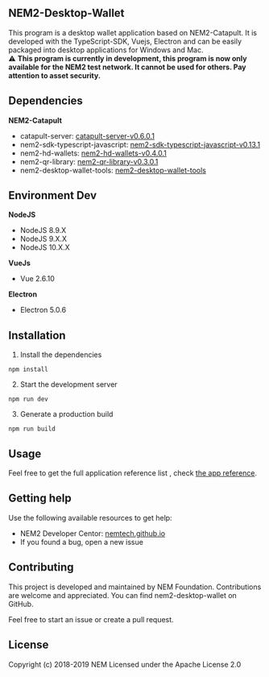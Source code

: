 ## NEM2-Desktop-Wallet

This program is a desktop wallet application based on NEM2-Catapult. It is developed with the TypeScript-SDK, Vuejs, Electron and can be easily packaged into desktop applications for Windows and Mac.   
:warning: **This program is currently in development, this program is now only available for the NEM2 test network. It cannot be used for others. Pay attention to asset security.**


## Dependencies
**NEM2-Catapult**
- catapult-server: [catapult-server-v0.6.0.1](https://github.com/nemtech/catapult-server/releases/tag/v0.6.0.1)
- nem2-sdk-typescript-javascript: [nem2-sdk-typescript-javascript-v0.13.1](https://github.com/nemtech/nem2-sdk-typescript-javascript/releases/tag/v0.13.1)
- nem2-hd-wallets: [nem2-hd-wallets-v0.4.0.1](https://github.com/nemfoundation/nem2-hd-wallets/releases/tag/v0.4.1)
- nem2-qr-library: [nem2-qr-library-v0.3.0.1](https://github.com/nemfoundation/nem2-qr-library)
- nem2-desktop-wallet-tools: [nem2-desktop-wallet-tools]( https://github.com/NemTechCN/NEM2-Desk-Wallet-Tools)

## Environment Dev
**NodeJS**
- NodeJS 8.9.X
- NodeJS 9.X.X
- NodeJS 10.X.X

**VueJs**
- Vue 2.6.10

**Electron**
- Electron 5.0.6

## Installation
1. Install the dependencies
```
npm install 
```
2. Start the development server
```
npm run dev 
```
3. Generate a production build
```
npm run build 
```


## Usage
Feel free to get the full application reference list , check [the app reference](https://github.com/nemfoundation/nem2-desktop-wallet/releases).

## Getting help
Use the following available resources to get help:

* NEM2 Developer Centor: [nemtech.github.io](https://nemtech.github.io/)
* If you found a bug, open a new issue

## Contributing
This project is developed and maintained by NEM Foundation. Contributions are welcome and appreciated. You can find nem2-desktop-wallet on GitHub.

Feel free to start an issue or create a pull request. 


## License
Copyright (c) 2018-2019 NEM Licensed under the Apache License 2.0
